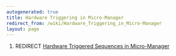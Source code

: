 ```yaml
---
autogenerated: true
title: Hardware Triggering in Micro-Manager
redirect_from: /wiki/Hardware_Triggering_in_Micro-Manager
layout: page
---
```


1.  REDIRECT [Hardware Triggered Sequences in    Micro-Manager](Hardware_Triggered_Sequences_in_Micro-Manager)
